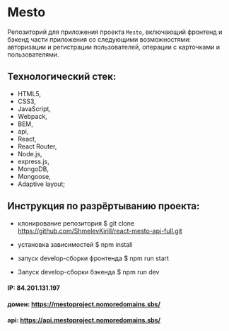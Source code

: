 # Mesto
Репозиторий для приложения проекта `Mesto`, включающий фронтенд и бэкенд части приложения со следующими возможностями: авторизации и регистрации пользователей, операции с карточками и пользователями.

## Технологический стек:
* HTML5, 
* CSS3, 
* JavaScript, 
* Webpack, 
* BEM, 
* api, 
* React, 
* React Router,
* Node.js, 
* express.js, 
* MongoDB, 
* Mongoose, 
* Adaptive layout;

## Инструкция по разрёртыванию проекта:
* клонирование репозитория
$ git clone https://github.com/ShmelevKirill/react-mesto-api-full.git

* установка зависимостей
$ npm install

* запуск develop-сборки фронтенда
$ npm run start

* Запуск develop-сборки бэкенда
$ npm run dev

#### IP: 84.201.131.197
#### домен: https://mestoproject.nomoredomains.sbs/
#### api: https://api.mestoproject.nomoredomains.sbs/
